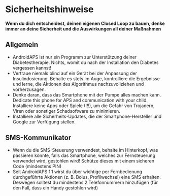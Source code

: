 # Sicherheitshinweise

**Wenn du dich entscheidest, deinen eigenen Closed Loop zu bauen, denke immer an deine Sicherheit und die Auswirkungen all deiner Maßnahmen**

## Allgemein

* AndroidAPS ist nur ein Programm zur Unterstützung deiner Diabetestherapie. Nichts, womit du nach der Installation den Diabetes vergessen kannst!
* Vertraue niemals blind auf ein Gerät bei der Anpassung der Insulindosierung. Behalte es stets im Auge, kontrolliere die Ergebnisse und lerne, die Aktionen des Algorithmus nachzuvollziehen und vorherzusagen.
* Denke daran, dass das Smartphone mit der Pumpe alles machen kann. Dedicate this phone for APS and communication with your child. Installiere keine Apps oder Spiele (!!!), um die Gefahr von Trojanern, Viren oder sonstiger Schadsoftware zu minimieren.
* Installiere alle Sicherheits-Updates, die der Smartphone-Hersteller und Google zur Verfügung stellen.

## SMS-Kommunikator

* Wenn du die SMS-Steuerung verwendest, behalte im Hinterkopf, was passieren könnte, falls das Smartphone, welches zur Fernsteuerung verwendet wird, gestohlen wird! Schütze dieses mit einem sicheren Code (mindestens PIN)
* Seit AndroidAPS 1.1 wirst du über wichtige per Fernbedienung durchgeführte Aktionen (z. B. Bolus, Profilwechsel) eine SMS erhalten. Deswegen solltest du mindestens 2 Telefonnummern hinzufügen (für den Fall, dass ein Handy gestohlen wird)